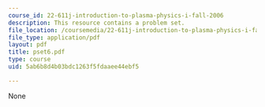```yaml
---
course_id: 22-611j-introduction-to-plasma-physics-i-fall-2006
description: This resource contains a problem set.
file_location: /coursemedia/22-611j-introduction-to-plasma-physics-i-fall-2006/5ab6b8d4b03bdc1263f5fdaaee44ebf5_pset6.pdf
file_type: application/pdf
layout: pdf
title: pset6.pdf
type: course
uid: 5ab6b8d4b03bdc1263f5fdaaee44ebf5

---
```

None